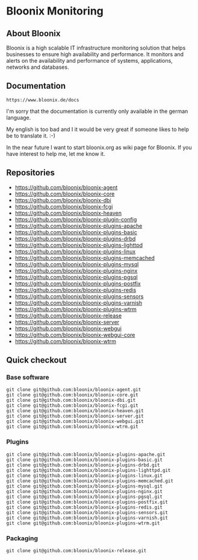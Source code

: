 # Bloonix Monitoring

## About Bloonix

Bloonix is a high scalable IT infrastructure monitoring solution that helps businesses to ensure high availability and performance.
It monitors and alerts on the availability and performance of systems, applications, networks and databases.

## Documentation

    https://www.bloonix.de/docs

I'm sorry that the documentation is currently only available in the german language.

My english is too bad and I it would be very great if someone likes to help be to translate it. :-)

In the near future I want to start bloonix.org as wiki page for Bloonix. If you have interest to help me, let me know it.

## Repositories

* https://github.com/bloonix/bloonix-agent
* https://github.com/bloonix/bloonix-core
* https://github.com/bloonix/bloonix-dbi
* https://github.com/bloonix/bloonix-fcgi
* https://github.com/bloonix/bloonix-heaven
* https://github.com/bloonix/bloonix-plugin-config
* https://github.com/bloonix/bloonix-plugins-apache
* https://github.com/bloonix/bloonix-plugins-basic
* https://github.com/bloonix/bloonix-plugins-drbd
* https://github.com/bloonix/bloonix-plugins-lighttpd
* https://github.com/bloonix/bloonix-plugins-linux
* https://github.com/bloonix/bloonix-plugins-memcached
* https://github.com/bloonix/bloonix-plugins-mysql
* https://github.com/bloonix/bloonix-plugins-nginx
* https://github.com/bloonix/bloonix-plugins-pgsql
* https://github.com/bloonix/bloonix-plugins-postfix
* https://github.com/bloonix/bloonix-plugins-redis
* https://github.com/bloonix/bloonix-plugins-sensors
* https://github.com/bloonix/bloonix-plugins-varnish
* https://github.com/bloonix/bloonix-plugins-wtrm
* https://github.com/bloonix/bloonix-release
* https://github.com/bloonix/bloonix-server
* https://github.com/bloonix/bloonix-webgui
* https://github.com/bloonix/bloonix-webgui-core
* https://github.com/bloonix/bloonix-wtrm

## Quick checkout

### Base software

    git clone git@github.com:bloonix/bloonix-agent.git
    git clone git@github.com:bloonix/bloonix-core.git
    git clone git@github.com:bloonix/bloonix-dbi.git
    git clone git@github.com:bloonix/bloonix-fcgi.git
    git clone git@github.com:bloonix/bloonix-heaven.git
    git clone git@github.com:bloonix/bloonix-server.git
    git clone git@github.com:bloonix/bloonix-webgui.git
    git clone git@github.com:bloonix/bloonix-wtrm.git

### Plugins

    git clone git@github.com:bloonix/bloonix-plugins-apache.git
    git clone git@github.com:bloonix/bloonix-plugins-basic.git
    git clone git@github.com:bloonix/bloonix-plugins-drbd.git
    git clone git@github.com:bloonix/bloonix-plugins-lighttpd.git
    git clone git@github.com:bloonix/bloonix-plugins-linux.git
    git clone git@github.com:bloonix/bloonix-plugins-memcached.git
    git clone git@github.com:bloonix/bloonix-plugins-mysql.git
    git clone git@github.com:bloonix/bloonix-plugins-nginx.git
    git clone git@github.com:bloonix/bloonix-plugins-pgsql.git
    git clone git@github.com:bloonix/bloonix-plugins-postfix.git
    git clone git@github.com:bloonix/bloonix-plugins-redis.git
    git clone git@github.com:bloonix/bloonix-plugins-sensors.git
    git clone git@github.com:bloonix/bloonix-plugins-varnish.git
    git clone git@github.com:bloonix/bloonix-plugins-wtrm.git

### Packaging

    git clone git@github.com:bloonix/bloonix-release.git

